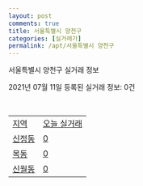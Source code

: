 ```yaml
---
layout: post
comments: true
title: 서울특별시 양천구
categories: [실거래가]
permalink: /apt/서울특별시 양천구
---
```


서울특별시 양천구 실거래 정보

2021년 07월 11일 등록된 실거래 정보: 0건

<script type="text/javascript">
  google.charts.load('current', {'packages':['corechart']});
  google.charts.setOnLoadCallback(drawChart);

  function drawChart() {
    var data = google.visualization.arrayToDataTable([['거래일', '매매', '전월세', '전매'], ['20-07', 311, 728, 3], ['20-08', 205, 736, 3], ['20-09', 163, 662, 2], ['20-10', 187, 879, 1], ['20-11', 249, 779, 3], ['20-12', 333, 849, 1], ['21-01', 315, 719, 0], ['21-02', 170, 654, 0], ['21-03', 166, 616, 0], ['21-04', 200, 727, 0], ['21-05', 190, 594, 2], ['21-06', 107, 494, 0], ['21-07', 0, 70, 0]]);

    var options = {
      title: '최근 1년간 유형별 거래량 추이',
      legend: { position: 'bottom' }
    };

    var chart = new google.visualization.LineChart(document.getElementById('columnchart_material'));
    chart.draw(data, (options));
  }
</script>

<div id="columnchart_material" style="width: 95%; margin-left: -35px"></div>
<br>
<table class="sortable">
  <tr>
    <td><a href="#">지역</a></td>
    <td><a href="#">오늘 실거래</a></td>
  </tr>

  
  <tr class="item">
    <td><a href="서울특별시 양천구 신정동">신정동</a></td>
    <td><a href="서울특별시 양천구 신정동">0</a></td>
  </tr>
    

  <tr class="item">
    <td><a href="서울특별시 양천구 목동">목동</a></td>
    <td><a href="서울특별시 양천구 목동">0</a></td>
  </tr>
    

  <tr class="item">
    <td><a href="서울특별시 양천구 신월동">신월동</a></td>
    <td><a href="서울특별시 양천구 신월동">0</a></td>
  </tr>
    


</table>


    